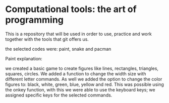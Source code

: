 # Computational tools: the art of programming

This is a repository that will be used in order to use, practice and work together with the tools that git offers us.

the selected codes were: paint, snake and pacman

Paint explanation:

we created a basic game to create figures like lines, rectangles, triangles, squares, circles. We added a function to change the width size with different letter commands. As well we added the option to change the color figures to: black, white, green, blue, yellow and red. This was possible using the onkey function, with this we were able to use the keyboard keys; we assigned specific keys for the selected commands.
